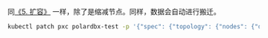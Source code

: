 同[《5. 扩容》](./5-scale-out.md) 一样，除了是缩减节点。同样，数据会自动进行搬迁。

```bash
kubectl patch pxc polardbx-test -p '{"spec": {"topology": {"nodes": {"dn": {"replicas": 1}}}}}'
```
